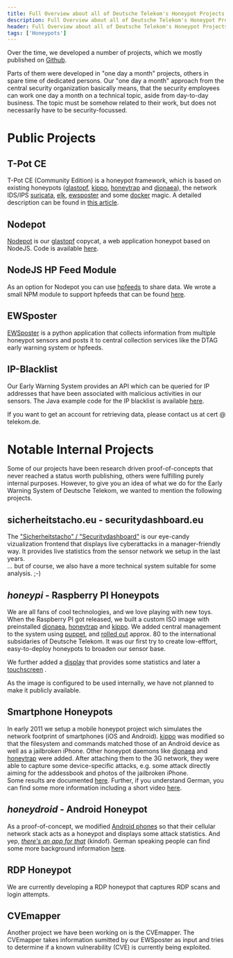 ```yaml
---
title: Full Overview about all of Deutsche Telekom's Honeypot Projects
description: Full Overview about all of Deutsche Telekom's Honeypot Projects
header: Full Overview about all of Deutsche Telekom's Honeypot Projects
tags: ['Honeypots']
---
```


Over the time, we developed a number of projects, which we mostly published on [Github](https://github.com/dtag-dev-sec/).

Parts of them were developed in "one day a month" projects, others in spare time of dedicated persons.
Our "one day a month" approach from the central security organization basically means, that the
security employees can work one day a month on a technical topic, aside from day-to-day business. The topic must be somehow related to their work, but does not necessarily have to be security-focussed.

<!--more-->

# Public Projects

## T-Pot CE

T-Pot CE (Community Edition) is a honeypot framework, which is based on existing honeypots ([glastopf](http://glastopf.org/), [kippo](https://github.com/desaster/kippo), [honeytrap](http://honeytrap.carnivore.it/) and [dionaea](http://dionaea.carnivore.it/)), the network IDS/IPS [suricata](http://suricata-ids.org/), [elk](http://www.elasticsearch.org/overview/), [ewsposter](https://github.com/dtag-dev-sec/ews) and some
[docker](https://www.docker.com/) magic. A detailed description can be found in [this article](http://dtag-dev-sec.github.io/mediator/feature/2015/03/11/concept.html).

## Nodepot

[Nodepot](https://github.com/schmalle/Nodepot) is our [glastopf](http://glastopf.org/) copycat, a web application honeypot based on NodeJS. Code is available [here](https://github.com/schmalle/Nodepot).

## NodeJS HP Feed Module

As an option for Nodepot you can use [hpfeeds](https://github.com/rep/hpfeeds) to share data.
We wrote a small NPM module to support hpfeeds that can be found [here](https://github.com/schmalle/nodejs-hpfeeds).

## EWSposter

[EWSposter](https://github.com/dtag-dev-sec/ews) is a python application that collects information from multiple honeypot sensors and posts it to central collection services like the DTAG early warning system or hpfeeds.


## IP-Blacklist

Our Early Warning System provides an API which can be queried for IP addresses that have been associated with malicious activities in our sensors.
The Java example code for the IP blacklist is available [here](https://github.com/dev-t-sec/BadIPFetch).

If you want to get an account for retrieving data, please contact us at cert @ telekom.de.

# Notable Internal Projects
Some of our projects have been research driven proof-of-concepts that never reached a status worth publishing, others were fulfilling purely internal purposes. However, to give you an idea of what we do for the Early Warning System of Deutsche Telekom, we wanted to mention the following projects.

## sicherheitstacho.eu - securitydashboard.eu
The ["Sicherheitstacho" / "Securitydashboard"](http://sicherheitstacho.eu) is our eye-candy vizualization frontend that displays live cyberattacks in a manager-friendly way. It provides live statistics from the sensor network we setup in the last years.  <br>
... but of course, we also have a more technical system suitable for some analysis. ;-)

## *honeypi* - Raspberry PI Honeypots 
We are all fans of cool technologies, and we love playing with new toys. When the Raspberry PI got released, we built a custom ISO image with preinstalled [dionaea](http://dionaea.carnivore.it/), [honeytrap](http://honeytrap.carnivore.it/) and [kippo](https://github.com/desaster/kippo). We added central management to the system using [puppet](https://puppetlabs.com/), and <a href="/assets/images/rpi.jpg" target="_blank">rolled out</a> approx. 80 to the international subsidaries of Deutsche Telekom. It was our first try to create low-efffort, easy-to-deploy honeypots to broaden our sensor base.

We further added a <a href="/assets/images/honeypi-display1.jpg" target="blank">display</a> that provides some statistics and later a <a href="/assets/images/honeypi-display2.jpg" target="blank">touchscreen</a> .

As the image is configured to be used internally, we have not planned to make it publicly available. 


## Smartphone Honeypots
In early 2011 we setup a mobile honeypot project wich simulates the network footprint of smartphones (iOS and Android). [kippo](https://github.com/desaster/kippo) was modified so that the filesystem and commands matched those of an Android device as well as a jailbroken iPhone. Other honeypot daemons like [dionaea](http://dionaea.carnivore.it/) and  [honeytrap](http://honeytrap.carnivore.it/) were added. After attaching them to the 3G network, they were able to capture some device-specific attacks, e.g. some attack directly aiming for the addessbook and photos of the jailbroken iPhone.<br>
Some results are documented [here](http://arxiv.org/pdf/1301.7257v1.pdf). Further, if you understand German, you can find some more information including a short video [here](http://www.heise.de/security/meldung/Smartphone-Honeypots-im-Mobilfunknetz-der-Telekom-1630359.html).


##  *honeydroid* - Android Honeypot
As a proof-of-concept, we modified <a href="/assets/images/honeydroid.jpg" target="blank">Android phones</a> so that their cellular network stack acts as a honeypot and displays some attack statistics. And yep, *<a href="/assets/images/app.jpg" target="blank">there's an app for that</a>* (kindof). German speaking people can find some more background information [here](http://www.heise.de/security/meldung/Honeydroid-Android-Handy-wird-zur-Hackerfalle-1980058.html). 

## RDP Honeypot
We are currently developing a RDP honeypot that captures RDP scans and login attempts. 

## CVEmapper
Another project we have been working on is the CVEmapper. The CVEmapper takes information sumitted by our EWSposter as input and tries to determine if a known vulnerability (CVE) is currently being exploited. 
